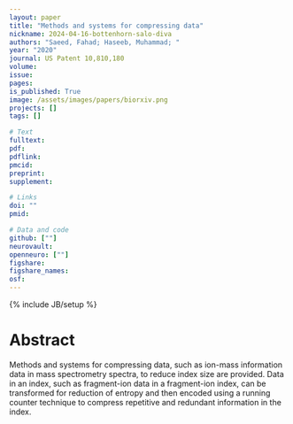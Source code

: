 ```yaml
---
layout: paper
title: "Methods and systems for compressing data"
nickname: 2024-04-16-bottenhorn-salo-diva
authors: "Saeed, Fahad; Haseeb, Muhammad; "
year: "2020"
journal: US Patent 10,810,180
volume: 
issue:
pages: 
is_published: True
image: /assets/images/papers/biorxiv.png
projects: []
tags: []

# Text
fulltext:
pdf:
pdflink:
pmcid:
preprint: 
supplement:

# Links
doi: ""
pmid:

# Data and code
github: [""]
neurovault:
openneuro: [""]
figshare:
figshare_names:
osf:
---
```

{% include JB/setup %}

# Abstract

Methods and systems for compressing data, such as ion-mass information data in mass spectrometry spectra, to reduce index size are provided. Data in an index, such as fragment-ion data in a fragment-ion index, can be transformed for reduction of entropy and then encoded using a running counter technique to compress repetitive and redundant information in the index.
